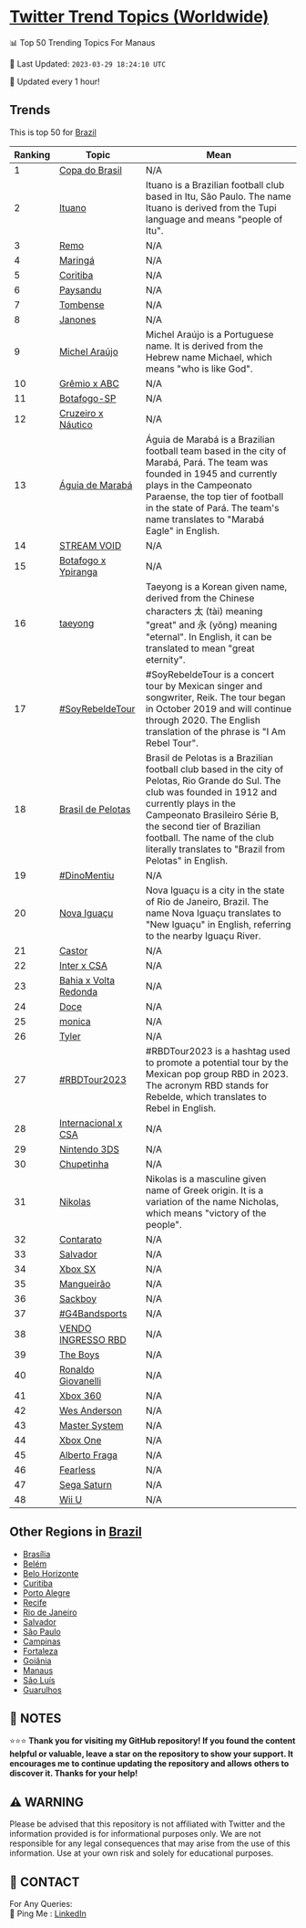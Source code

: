 [Twitter Trend Topics (Worldwide)](https://github.com/ErcinDedeoglu/Twitter-Trend-Topics)
==========


📊 Top 50 Trending Topics For Manaus

📆 Last Updated: `2023-03-29 18:24:10 UTC`

🔧 Updated every 1 hour!


## Trends

This is top 50 for [Brazil](</Brazil>)

| Ranking | Topic | Mean |
| ------- | ------------ | ------------ |
| 1 | [Copa do Brasil](http://twitter.com/search?q=Copa+do+Brasil) | N/A |
| 2 | [Ituano](http://twitter.com/search?q=Ituano) | Ituano is a Brazilian football club based in Itu, São Paulo. The name Ituano is derived from the Tupi language and means "people of Itu". |
| 3 | [Remo](http://twitter.com/search?q=Remo) | N/A |
| 4 | [Maringá](http://twitter.com/search?q=Maring%c3%a1) | N/A |
| 5 | [Coritiba](http://twitter.com/search?q=Coritiba) | N/A |
| 6 | [Paysandu](http://twitter.com/search?q=Paysandu) | N/A |
| 7 | [Tombense](http://twitter.com/search?q=Tombense) | N/A |
| 8 | [Janones](http://twitter.com/search?q=Janones) | N/A |
| 9 | [Michel Araújo](http://twitter.com/search?q=Michel+Ara%c3%bajo) | Michel Araújo is a Portuguese name. It is derived from the Hebrew name Michael, which means "who is like God". |
| 10 | [Grêmio x ABC](http://twitter.com/search?q=Gr%c3%aamio+x+ABC) | N/A |
| 11 | [Botafogo-SP](http://twitter.com/search?q=Botafogo-SP) | N/A |
| 12 | [Cruzeiro x Náutico](http://twitter.com/search?q=Cruzeiro+x+N%c3%a1utico) | N/A |
| 13 | [Águia de Marabá](http://twitter.com/search?q=%c3%81guia+de+Marab%c3%a1) | Águia de Marabá is a Brazilian football team based in the city of Marabá, Pará. The team was founded in 1945 and currently plays in the Campeonato Paraense, the top tier of football in the state of Pará. The team's name translates to "Marabá Eagle" in English. |
| 14 | [STREAM VOID](http://twitter.com/search?q=STREAM+VOID) | N/A |
| 15 | [Botafogo x Ypiranga](http://twitter.com/search?q=Botafogo+x+Ypiranga) | N/A |
| 16 | [taeyong](http://twitter.com/search?q=taeyong) | Taeyong is a Korean given name, derived from the Chinese characters 太 (tài) meaning "great" and 永 (yǒng) meaning "eternal". In English, it can be translated to mean "great eternity". |
| 17 | [#SoyRebeldeTour](http://twitter.com/search?q=%23SoyRebeldeTour) | #SoyRebeldeTour is a concert tour by Mexican singer and songwriter, Reik. The tour began in October 2019 and will continue through 2020. The English translation of the phrase is "I Am Rebel Tour". |
| 18 | [Brasil de Pelotas](http://twitter.com/search?q=Brasil+de+Pelotas) | Brasil de Pelotas is a Brazilian football club based in the city of Pelotas, Rio Grande do Sul. The club was founded in 1912 and currently plays in the Campeonato Brasileiro Série B, the second tier of Brazilian football. The name of the club literally translates to "Brazil from Pelotas" in English. |
| 19 | [#DinoMentiu](http://twitter.com/search?q=%23DinoMentiu) | N/A |
| 20 | [Nova Iguaçu](http://twitter.com/search?q=Nova+Igua%c3%a7u) | Nova Iguaçu is a city in the state of Rio de Janeiro, Brazil. The name Nova Iguaçu translates to "New Iguaçu" in English, referring to the nearby Iguaçu River. |
| 21 | [Castor](http://twitter.com/search?q=Castor) | N/A |
| 22 | [Inter x CSA](http://twitter.com/search?q=Inter+x+CSA) | N/A |
| 23 | [Bahia x Volta Redonda](http://twitter.com/search?q=Bahia+x+Volta+Redonda) | N/A |
| 24 | [Doce](http://twitter.com/search?q=Doce) | N/A |
| 25 | [monica](http://twitter.com/search?q=monica) | N/A |
| 26 | [Tyler](http://twitter.com/search?q=Tyler) | N/A |
| 27 | [#RBDTour2023](http://twitter.com/search?q=%23RBDTour2023) | #RBDTour2023 is a hashtag used to promote a potential tour by the Mexican pop group RBD in 2023. The acronym RBD stands for Rebelde, which translates to Rebel in English. |
| 28 | [Internacional x CSA](http://twitter.com/search?q=Internacional+x+CSA) | N/A |
| 29 | [Nintendo 3DS](http://twitter.com/search?q=Nintendo+3DS) | N/A |
| 30 | [Chupetinha](http://twitter.com/search?q=Chupetinha) | N/A |
| 31 | [Nikolas](http://twitter.com/search?q=Nikolas) | Nikolas is a masculine given name of Greek origin. It is a variation of the name Nicholas, which means "victory of the people". |
| 32 | [Contarato](http://twitter.com/search?q=Contarato) | N/A |
| 33 | [Salvador](http://twitter.com/search?q=Salvador) | N/A |
| 34 | [Xbox SX](http://twitter.com/search?q=Xbox+SX) | N/A |
| 35 | [Mangueirão](http://twitter.com/search?q=Mangueir%c3%a3o) | N/A |
| 36 | [Sackboy](http://twitter.com/search?q=Sackboy) | N/A |
| 37 | [#G4Bandsports](http://twitter.com/search?q=%23G4Bandsports) | N/A |
| 38 | [VENDO INGRESSO RBD](http://twitter.com/search?q=VENDO+INGRESSO+RBD) | N/A |
| 39 | [The Boys](http://twitter.com/search?q=The+Boys) | N/A |
| 40 | [Ronaldo Giovanelli](http://twitter.com/search?q=Ronaldo+Giovanelli) | N/A |
| 41 | [Xbox 360](http://twitter.com/search?q=Xbox+360) | N/A |
| 42 | [Wes Anderson](http://twitter.com/search?q=Wes+Anderson) | N/A |
| 43 | [Master System](http://twitter.com/search?q=Master+System) | N/A |
| 44 | [Xbox One](http://twitter.com/search?q=Xbox+One) | N/A |
| 45 | [Alberto Fraga](http://twitter.com/search?q=Alberto+Fraga) | N/A |
| 46 | [Fearless](http://twitter.com/search?q=Fearless) | N/A |
| 47 | [Sega Saturn](http://twitter.com/search?q=Sega+Saturn) | N/A |
| 48 | [Wii U](http://twitter.com/search?q=Wii+U) | N/A |



## Other Regions in [Brazil](</Brazil>)

* [Brasília](</Brazil/Brasília.md>)
* [Belém](</Brazil/Belém.md>)
* [Belo Horizonte](</Brazil/Belo Horizonte.md>)
* [Curitiba](</Brazil/Curitiba.md>)
* [Porto Alegre](</Brazil/Porto Alegre.md>)
* [Recife](</Brazil/Recife.md>)
* [Rio de Janeiro](</Brazil/Rio de Janeiro.md>)
* [Salvador](</Brazil/Salvador.md>)
* [São Paulo](</Brazil/São Paulo.md>)
* [Campinas](</Brazil/Campinas.md>)
* [Fortaleza](</Brazil/Fortaleza.md>)
* [Goiânia](</Brazil/Goiânia.md>)
* [Manaus](</Brazil/Manaus.md>)
* [São Luís](</Brazil/São Luís.md>)
* [Guarulhos](</Brazil/Guarulhos.md>)



## 📝 NOTES

⭐⭐⭐ **Thank you for visiting my GitHub repository! If you found the content helpful or valuable, leave a star on the repository to show your support. It encourages me to continue updating the repository and allows others to discover it. Thanks for your help!**


## ⚠️ WARNING

Please be advised that this repository is not affiliated with Twitter and the information provided is for informational purposes only. We are not responsible for any legal consequences that may arise from the use of this information. Use at your own risk and solely for educational purposes.


## 📨 CONTACT

 For Any Queries:  
            🏓 Ping Me : [LinkedIn](https://www.linkedin.com/in/ercindedeoglu/)
